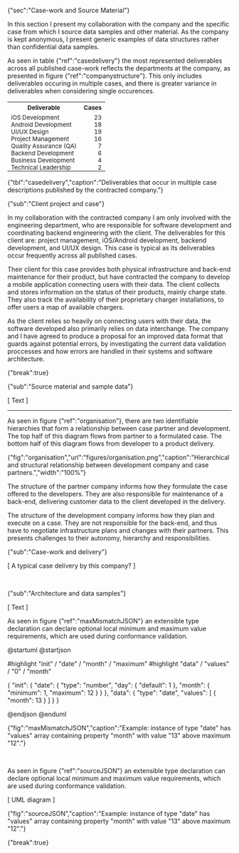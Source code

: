 {"sec":"Case-work and Source Material"}

In this section I present my collaboration with the company and the specific case from which I source data samples and other material. As the company is kept anonymous, I present generic examples of data structures rather than confidential data samples. 

As seen in table {"ref":"casedelivery"} the most represented deliverables across all published case-work reflects the departments at the company, as presented in figure {"ref":"companystructure"}. This only includes deliverables occuring in multiple cases, and there is greater variance in deliverables when considering single occurences.

<table style="width:100%">
<tr><th><sub>Deliverable</sub></th><th><sub style="float: right">Cases</sub></th></tr>
<tr  style="padding-bottom:0"><td style="padding-bottom:0"><sub>iOS Development</sub></td><td style="padding-bottom:0"><sub style="float: right">23</sub></td></tr>
<tr style="padding-bottom:0;padding-top:0;border:none"><td style="padding-bottom:0;padding-top:0;border:none"><sub>Android Development</sub></td><td style="padding-bottom:0;padding-top:0;border:none"><sub style="float: right">18</sub></td></tr>
<tr style="padding-bottom:0;padding-top:0;border:none"><td style="padding-bottom:0;padding-top:0;border:none"><sub>UI/UX Design</sub></td><td style="padding-bottom:0;padding-top:0;border:none"><sub style="float: right">19</sub></td></tr>
<tr style="padding-bottom:0;padding-top:0;border:none"><td style="padding-bottom:0;padding-top:0;border:none"><sub>Project Management</sub></td><td style="padding-bottom:0;padding-top:0;border:none"><sub style="float: right">16</sub></td></tr>
<tr style="padding-bottom:0;padding-top:0;border:none"><td style="padding-bottom:0;padding-top:0;border:none"><sub>Quality Assurance (QA)</sub></td><td style="padding-bottom:0;padding-top:0;border:none"><sub style="float: right">7</sub></td></tr>
<tr style="padding-bottom:0;padding-top:0;border:none"><td style="padding-bottom:0;padding-top:0;border:none"><sub>Backend Development</sub></td><td style="padding-bottom:0;padding-top:0;border:none"><sub style="float: right">6</sub></td></tr>
<tr style="padding-bottom:0;padding-top:0;border:none"><td style="padding-bottom:0;padding-top:0;border:none"><sub>Business Development</sub></td><td style="padding-bottom:0;padding-top:0;border:none"><sub style="float: right">4</sub></td></tr>
<tr style="padding-bottom:0;padding-top:0;border:none"><td style="padding-bottom:0;padding-top:0;border:none"><sub>Technical Leadership</sub></td><td style="padding-bottom:0;padding-top:0;border:none"><sub style="float: right">2</sub></td></tr>
</table>

{"tbl":"casedelivery","caption":"Deliverables that occur in multiple case descriptions published by the contracted company."}

{"sub":"Client project and case"}

In my collaboration with the contracted company I am only involved with the engineering department, who are responsible for software development and coordinating backend engineering with the client. The deliverables for this client are: project management, iOS/Android development, backend development, and UI/UX design. This case is typical as its deliverables occur frequently across all published cases. 

Their client for this case provides both physical infrastructure and back-end maintenance for their product, but have contracted the company to develop a mobile application connecting users with their data. The client collects and stores information on the status of their products, mainly charge state. They also track the availability of their proprietary charger installations, to offer users a map of available chargers.

As the client relies so heavily on connecting users with their data, the software developed also primarily relies on data interchange. The company and I have agreed to produce a proposal for an improved data format that guards against potential errors, by investigating the current data validation proccesses and how errors are handled in their systems and software architecture.

{"break":true}

{"sub":"Source material and sample data"}

[ Text ]

---

As seen in figure {"ref":"organisation"}, there are two identifiable hierarchies that form a relationship between case partner and development. The top half of this diagram flows from partner to a formulated case. The bottom half of this diagram flows from developer to a product delivery.

{"fig":"organisation","url":"figures/organisation.png","caption":"Hierarchical and structural relationship between development company and case partners.","width":"100%"}

The structure of the partner company informs how they formulate the case offered to the developers. They are also responsible for maintenance of a back-end, delivering customer data to the client developed in the delivery.

The structure of the development company informs how they plan and execute on a case. They are not responsible for the back-end, and thus have to negotiate infrastructure plans and changes with their partners. This presents challenges to their autonomy, hierarchy and responsibilities.

{"sub":"Case-work and delivery"}

[ A typical case delivery by this company? ]

<br>

{"sub":"Architecture and data samples"}

[ Text ]

As seen in figure {"ref":"maxMismatchJSON"} an extensible type declaration can declare optional local minimum and maximum value requirements, which are used during conformance validation.

@startuml
@startjson

<style>
jsonDiagram {
    BackGroundColor transparent
    node {
        BackGroundColor white
        highlight {
            BackGroundColor #ff9999
        }
    }
}
</style>

#highlight "init" / "date" / "month" / "maximum"
#highlight "data" / "values" / "0" / "month"

{
    "init": {
        "date": {
            "type": "number",
            "day": { "default": 1 },
            "month": { "minimum": 1, "maximum": 12 }
        }
    },
    "data": {
        "type": "date",
        "values": [ { "month": 13 } ]
    }
}

@endjson
@enduml

{"fig":"maxMismatchJSON","caption":"Example: instance of type \"date\" has \"values\" array containing property \"month\" with value \"13\" above maximum \"12\"."}

<br>

As seen in figure {"ref":"sourceJSON"} an extensible type declaration can declare optional local minimum and maximum value requirements, which are used during conformance validation.

[ UML diagram ]

{"fig":"sourceJSON","caption":"Example: instance of type \"date\" has \"values\" array containing property \"month\" with value \"13\" above maximum \"12\"."}

{"break":true}